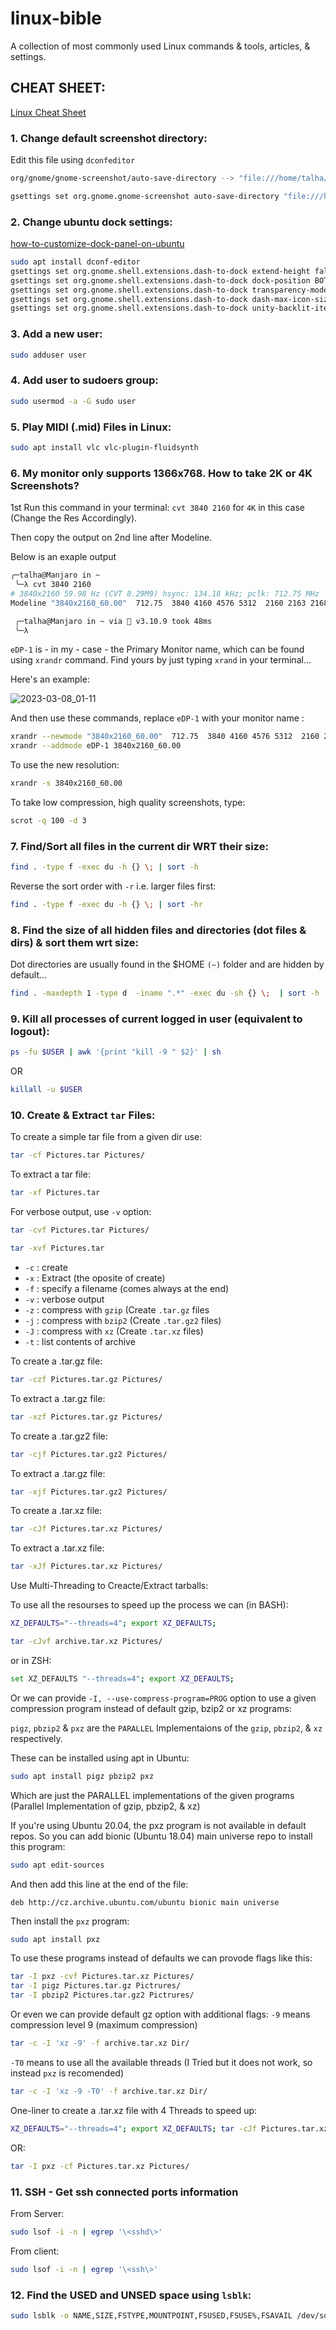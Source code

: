# linux-bible

A collection of most commonly used Linux commands &amp; tools, articles, &amp; settings.

## CHEAT SHEET:
[Linux Cheat Sheet](https://github.com/Talhamehar007/linux-bible/blob/main/src/cheatsheet-18.md)

### 1. Change default screenshot directory:

Edit this file using `dconfeditor`

```bash
org/gnome/gnome-screenshot/auto-save-directory --> "file:///home/talha/Pictures/ScreenShots/"
```

```bash
gsettings set org.gnome.gnome-screenshot auto-save-directory "file:///home/$USER/Pictures/ScreenShots/"
```

### 2. Change ubuntu dock settings:

[how-to-customize-dock-panel-on-ubuntu](https://linuxconfig.org/how-to-customize-dock-panel-on-ubuntu-20-04-focal-fossa-linux)

```bash
sudo apt install dconf-editor
gsettings set org.gnome.shell.extensions.dash-to-dock extend-height false
gsettings set org.gnome.shell.extensions.dash-to-dock dock-position BOTTOM
gsettings set org.gnome.shell.extensions.dash-to-dock transparency-mode FIXED
gsettings set org.gnome.shell.extensions.dash-to-dock dash-max-icon-size 64
gsettings set org.gnome.shell.extensions.dash-to-dock unity-backlit-items true
```

### 3. Add a new user:

```bash
sudo adduser user
```

### 4. Add user to sudoers group:

```bash
sudo usermod -a -G sudo user
```

### 5. Play MIDI (.mid) Files in Linux:

```bash
sudo apt install vlc vlc-plugin-fluidsynth
```

### 6. My monitor only supports 1366x768. How to take 2K or 4K Screenshots?

1st Run this command in your terminal: `cvt 3840 2160` for `4K` in this case (Change the Res Accordingly).

Then copy the output on 2nd line after Modeline.

Below is an exaple output


```bash
╭─talha@Manjaro in ~
 ╰─λ cvt 3840 2160
# 3840x2160 59.98 Hz (CVT 8.29M9) hsync: 134.18 kHz; pclk: 712.75 MHz
Modeline "3840x2160_60.00"  712.75  3840 4160 4576 5312  2160 2163 2168 2237 -hsync +vsync

 ╭─talha@Manjaro in ~ via  v3.10.9 took 48ms
 ╰─λ 
```

`eDP-1` is - in my - case - the Primary Monitor name, which can be found using `xrandr` command. Find yours by just typing `xrand` in your terminal...

Here's an example:

![2023-03-08_01-11](https://user-images.githubusercontent.com/57623612/223593467-eeb8b8a5-41e2-4086-938a-43eabc256c4f.png)

And then use these commands, replace `eDP-1` with your monitor name :

```bash
xrandr --newmode "3840x2160_60.00"  712.75  3840 4160 4576 5312  2160 2163 2168 2237 -hsync +vsync
xrandr --addmode eDP-1 3840x2160_60.00
```

To use the new resolution:

```bash
xrandr -s 3840x2160_60.00
```

To take low compression, high quality screenshots, type:

```bash
scrot -q 100 -d 3
 ```
 
### 7. Find/Sort all files in the current dir WRT their size:

```bash
find . -type f -exec du -h {} \; | sort -h
```

Reverse the sort order with `-r` i.e. larger files first:

```bash
find . -type f -exec du -h {} \; | sort -hr
```

### 8. Find the size of all hidden files and directories (dot files & dirs) & sort them wrt size:

Dot directories are usually found in the $HOME `(~)` folder and are hidden by default...

```bash
find . -maxdepth 1 -type d  -iname ".*" -exec du -sh {} \;  | sort -h
```

### 9. Kill all processes of current logged in user (equivalent to logout):

```bash
ps -fu $USER | awk '{print "kill -9 " $2}' | sh
```

OR

```bash
killall -u $USER
```

### 10. Create & Extract `tar` Files:

To create a simple tar file from a given dir use:

```bash
tar -cf Pictures.tar Pictures/
```

To extract a tar file:

```bash
tar -xf Pictures.tar
```

For verbose output, use `-v` option:

```bash
tar -cvf Pictures.tar Pictures/
```

```bash
tar -xvf Pictures.tar
```

- `-c` : create
- `-x` : Extract (the oposite of create)
- `-f` : specify a filename (comes always at the end)
- `-v` : verbose output
- `-z` : compress with `gzip` (Create `.tar.gz` files
- `-j` : compress with `bzip2` (Create `.tar.gz2` files)
- `-J` : compress with `xz` (Create `.tar.xz` files)
- `-t` : list contents of archive

To create a .tar.gz file:

```bash
tar -czf Pictures.tar.gz Pictures/
```

To extract a .tar.gz file:

```bash
tar -xzf Pictures.tar.gz Pictures/
```

To create a .tar.gz2 file:

```bash
tar -cjf Pictures.tar.gz2 Pictures/
```

To extract a .tar.gz file:

```bash
tar -xjf Pictures.tar.gz2 Pictures/
```

To create a .tar.xz file:

```bash
tar -cJf Pictures.tar.xz Pictures/
```

To extract a .tar.xz file:

```bash
tar -xJf Pictures.tar.xz Pictures/
```

Use Multi-Threading to Creacte/Extract tarballs:

To use all the resourses to speed up the process we can (in BASH):

```bash
XZ_DEFAULTS="--threads=4"; export XZ_DEFAULTS;

tar -cJvf archive.tar.xz Pictures/
```

or in ZSH:

```bash
set XZ_DEFAULTS "--threads=4"; export XZ_DEFAULTS;
```

Or we can provide `-I, --use-compress-program=PROG` option to use a given compression program instead of default gzip, bzip2 or xz programs:

`pigz`, `pbzip2` & `pxz` are the `PARALLEL` Implementaions of the `gzip`, `pbzip2`, & `xz` respectively.

These can be installed using apt in Ubuntu:

```bash
sudo apt install pigz pbzip2 pxz
```

Which are just the PARALLEL implementations of the given programs (Parallel Implementation of gzip, pbzip2, & xz)

If you're using Ubuntu 20.04, the pxz program is not available in default repos.
So you can add bionic (Ubuntu 18.04) main universe repo to install this program:

```bash
sudo apt edit-sources
```

And then add this line at the end of the file:

`deb http://cz.archive.ubuntu.com/ubuntu bionic main universe`

Then install the `pxz` program:

```bash
sudo apt install pxz
```

To use these programs instead of defaults we can provode flags like this:

```bash
tar -I pxz -cvf Pictures.tar.xz Pictures/
tar -I pigz Pictures.tar.gz Pictrures/
tar -I pbzip2 Pictures.tar.gz2 Pictrures/
```

Or even we can provide default gz option with additional flags:
`-9` means compression level 9 (maximum compression)

```bash
tar -c -I 'xz -9' -f archive.tar.xz Dir/
```


`-T0` means to use all the available threads (I Tried but it does not work, so instead `pxz` is recomended)

```bash
tar -c -I 'xz -9 -T0' -f archive.tar.xz Dir/
```

One-liner to create a .tar.xz file with 4 Threads to speed up:

```bash
XZ_DEFAULTS="--threads=4"; export XZ_DEFAULTS; tar -cJf Pictures.tar.xz Pictures/
```

OR:

```bash
tar -I pxz -cf Pictures.tar.xz Pictures/
```

### 11. SSH - Get ssh connected ports information

From Server:

```bash
sudo lsof -i -n | egrep '\<sshd\>'
```

From client:

```bash
sudo lsof -i -n | egrep '\<ssh\>'
```

### 12. Find the USED and UNSED space using `lsblk`:

```bash
sudo lsblk -o NAME,SIZE,FSTYPE,MOUNTPOINT,FSUSED,FSUSE%,FSAVAIL /dev/sda /dev/sdb
```
